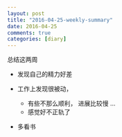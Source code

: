 ```yaml
---
layout: post
title: "2016-04-25-weekly-summary"
date: 2016-04-25
comments: true
categories: [diary]
---
```


总结这两周

* 发现自己的精力好差

* 工作上发现很被动，
  - 有些不那么顺利， 进展比较慢 ...
  - 感觉好不正轨了
  
* 多看书
